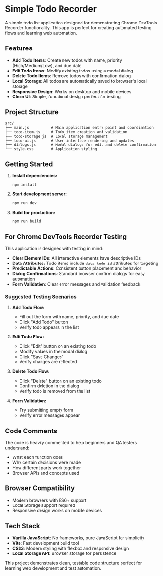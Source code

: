 # Simple Todo Recorder

A simple todo list application designed for demonstrating Chrome DevTools Recorder functionality. This app is perfect for creating automated testing flows and learning web automation.

## Features

- **Add Todo Items**: Create new todos with name, priority (High/Medium/Low), and due date
- **Edit Todo Items**: Modify existing todos using a modal dialog
- **Delete Todo Items**: Remove todos with confirmation dialog
- **Local Storage**: All todos are automatically saved to browser's local storage
- **Responsive Design**: Works on desktop and mobile devices
- **Clean UI**: Simple, functional design perfect for testing

## Project Structure

```text
src/
├── main.js          # Main application entry point and coordination
├── todo-item.js     # Todo item creation and validation
├── todo-storage.js  # Local storage management
├── todo-ui.js       # User interface rendering and updates
├── dialogs.js       # Modal dialogs for edit and delete confirmation
└── style.css        # Application styling
```

## Getting Started

1. **Install dependencies:**

   ```bash
   npm install
   ```

2. **Start development server:**

   ```bash
   npm run dev
   ```

3. **Build for production:**

   ```bash
   npm run build
   ```

## For Chrome DevTools Recorder Testing

This application is designed with testing in mind:

- **Clear Element IDs**: All interactive elements have descriptive IDs
- **Data Attributes**: Todo items include `data-todo-id` attributes for targeting
- **Predictable Actions**: Consistent button placement and behavior
- **Dialog Confirmations**: Standard browser confirm dialogs for easy automation
- **Form Validation**: Clear error messages and validation feedback

### Suggested Testing Scenarios

1. **Add Todo Flow:**

   - Fill out the form with name, priority, and due date
   - Click "Add Todo" button
   - Verify todo appears in the list

2. **Edit Todo Flow:**

   - Click "Edit" button on an existing todo
   - Modify values in the modal dialog
   - Click "Save Changes"
   - Verify changes are reflected

3. **Delete Todo Flow:**

   - Click "Delete" button on an existing todo
   - Confirm deletion in the dialog
   - Verify todo is removed from the list

4. **Form Validation:**
   - Try submitting empty form
   - Verify error messages appear

## Code Comments

The code is heavily commented to help beginners and QA testers understand:

- What each function does
- Why certain decisions were made
- How different parts work together
- Browser APIs and concepts used

## Browser Compatibility

- Modern browsers with ES6+ support
- Local Storage support required
- Responsive design works on mobile devices

## Tech Stack

- **Vanilla JavaScript**: No frameworks, pure JavaScript for simplicity
- **Vite**: Fast development build tool
- **CSS3**: Modern styling with flexbox and responsive design
- **Local Storage API**: Browser storage for persistence

This project demonstrates clean, testable code structure perfect for learning web development and test automation.

